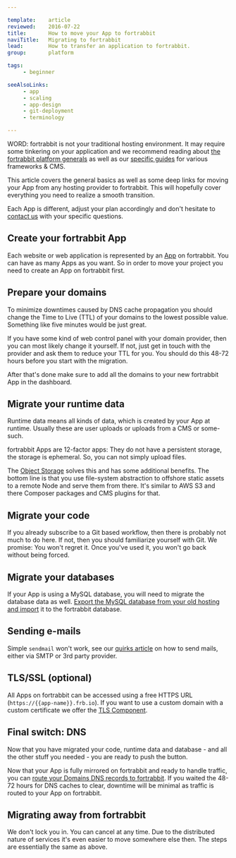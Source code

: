 ```yaml
---

template:    article
reviewed:    2016-07-22
title:       How to move your App to fortrabbit
naviTitle:   Migrating to fortrabbit
lead:        How to transfer an application to fortrabbit.
group:       platform

tags:
     - beginner

seeAlsoLinks:
     - app
     - scaling
     - app-design
     - git-deployment
     - terminology

---
```



WORD: fortrabbit is not your traditional hosting environment. It may require some tinkering on your application and we recommend reading about [the fortrabbit platform generals](app) as well as our [specific guides](/#install-guides) for various frameworks & CMS.

This article covers the general basics as well as some deep links for moving your App from any hosting provider to fortrabbit. This will hopefully cover everything you need to realize a smooth transition.

Each App is different, adjust your plan accordingly and don't hesitate to [contact us](http://www.fortrabbit.com/contact) with your specific questions.


## Create your fortrabbit App

Each website or web application is represented by an [App](app) on fortrabbit. You can have as many Apps as you want. So in order to move your project you need to create an App on fortrabbit first.


## Prepare your domains

To minimize downtimes caused by DNS cache propagation you should change the Time to Live (TTL) of your domains to the lowest possible value. Something like five minutes would be just great.

If you have some kind of web control panel with your domain provider, then you can most likely change it yourself. If not, just get in touch with the provider and ask them to reduce your TTL for you. You should do this 48-72 hours before you start with the migration.

After that's done make sure to add all the domains to your new fortrabbit App in the dashboard.

## Migrate your runtime data

Runtime data means all kinds of data, which is created by your App at runtime. Usually these are user uploads or uploads from a CMS or some-such.

fortrabbit Apps are 12-factor apps: They do not have a persistent storage, the storage is ephemeral. So, you can not simply upload files.

The [Object Storage](/object-storage) solves this and has some additional benefits. The bottom line is that you use file-system abstraction to offshore static assets to a remote Node and serve them from there. It's similar to AWS S3 and there Composer packages and CMS plugins for that.


## Migrate your code

If you already subscribe to a Git based workflow, then there is probably not much to do here. If not, then you should familiarize yourself with Git. We promise: You won't regret it. Once you've used it, you won't go back without being forced.

## Migrate your databases

If your App is using a MySQL database, you will need to migrate the database data as well. [Export the MySQL database from your old hosting and import](mysql#toc-export-amp-import) it to the fortrabbit database.

## Sending e-mails

Simple `sendmail` won't work, see our [quirks article](/quirks#Mailing) on how to send mails, either via SMTP or 3rd party provider.

## TLS/SSL (optional)

All Apps on fortrabbit can be accessed using a free HTTPS URL (`https://{{app-name}}.frb.io`). If you want to use a custom domain with a custom certificate we offer the [TLS Component](tls).

## Final switch: DNS

Now that you have migrated your code, runtime data and database - and all the other stuff you needed - you are ready to push the button.

Now that your App is fully mirrored on fortrabbit and ready to handle traffic, you can [route your Domains DNS records to fortrabbit](domains#toc-route-a-custom-domain). If you waited the 48-72 hours for DNS caches to clear, downtime will be minimal as traffic is routed to your App on fortrabbit.

## Migrating away from fortrabbit

We don't lock you in. You can cancel at any time. Due to the distributed nature of services it's even easier to move somewhere else then. The steps are essentially the same as above.
